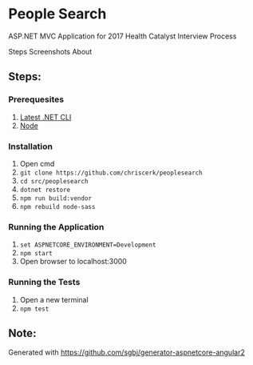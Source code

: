 # People Search

ASP.NET MVC Application for 2017 Health Catalyst Interview Process

Steps
Screenshots
About

## Steps:

### Prerequesites
1. [Latest .NET CLI](https://www.microsoft.com/net/core#windowscmd)
2. [Node](https://nodejs.org/en/)

### Installation
1. Open cmd
2. ```git clone https://github.com/chriscerk/peoplesearch ```
3. ```cd src/peoplesearch```
4. ```dotnet restore```
5. ```npm run build:vendor```
6. ```npm rebuild node-sass```

### Running the Application
1. ```set ASPNETCORE_ENVIRONMENT=Development```
2. ```npm start```
3. Open browser to localhost:3000

### Running the Tests
1. Open a new terminal
2. ```npm test```

## Note:
Generated with https://github.com/sgbj/generator-aspnetcore-angular2